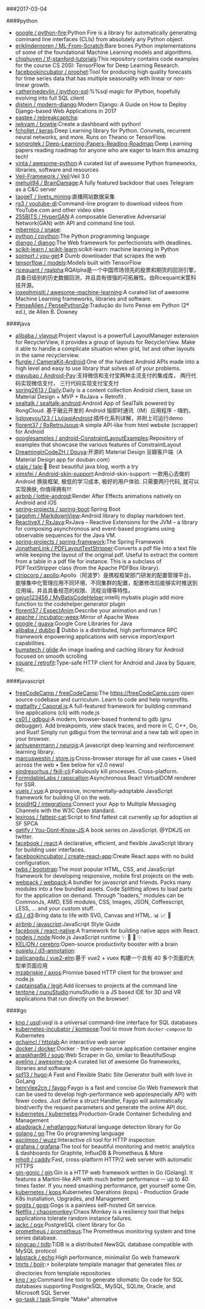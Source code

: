 ###2017-03-04

####python
* [google / python-fire](https://github.com/google/python-fire):Python Fire is a library for automatically generating command line interfaces (CLIs) from absolutely any Python object.
* [eriklindernoren / ML-From-Scratch](https://github.com/eriklindernoren/ML-From-Scratch):Bare bones Python implementations of some of the foundational Machine Learning models and algorithms.
* [chiphuyen / tf-stanford-tutorials](https://github.com/chiphuyen/tf-stanford-tutorials):This repository contains code examples for the course CS 20SI: TensorFlow for Deep Learning Research.
* [facebookincubator / prophet](https://github.com/facebookincubator/prophet):Tool for producing high quality forecasts for time series data that has multiple seasonality with linear or non-linear growth.
* [catherinedevlin / ipython-sql](https://github.com/catherinedevlin/ipython-sql):%%sql magic for IPython, hopefully evolving into full SQL client
* [djstein / modern-django](https://github.com/djstein/modern-django):Modern Django: A Guide on How to Deploy Django-based Web Applications in 2017
* [eastee / rebreakcaptcha](https://github.com/eastee/rebreakcaptcha):
* [jwkvam / bowtie](https://github.com/jwkvam/bowtie):Create a dashboard with python!
* [fchollet / keras](https://github.com/fchollet/keras):Deep Learning library for Python. Convnets, recurrent neural networks, and more. Runs on Theano or TensorFlow.
* [songrotek / Deep-Learning-Papers-Reading-Roadmap](https://github.com/songrotek/Deep-Learning-Papers-Reading-Roadmap):Deep Learning papers reading roadmap for anyone who are eager to learn this amazing tech!
* [vinta / awesome-python](https://github.com/vinta/awesome-python):A curated list of awesome Python frameworks, libraries, software and resources
* [Veil-Framework / Veil](https://github.com/Veil-Framework/Veil):Veil 3.0
* [mehulj94 / BrainDamage](https://github.com/mehulj94/BrainDamage):A fully featured backdoor that uses Telegram as a C&C server
* [taogeT / livetv_mining](https://github.com/taogeT/livetv_mining):直播网站数据采集
* [rg3 / youtube-dl](https://github.com/rg3/youtube-dl):Command-line program to download videos from YouTube.com and other video sites
* [255BITS / HyperGAN](https://github.com/255BITS/HyperGAN):A composable Generative Adversarial Network(GAN) with API and command line tool.
* [mbernico / snape](https://github.com/mbernico/snape):
* [python / cpython](https://github.com/python/cpython):The Python programming language
* [django / django](https://github.com/django/django):The Web framework for perfectionists with deadlines.
* [scikit-learn / scikit-learn](https://github.com/scikit-learn/scikit-learn):scikit-learn: machine learning in Python
* [soimort / you-get](https://github.com/soimort/you-get):⏬ Dumb downloader that scrapes the web
* [tensorflow / models](https://github.com/tensorflow/models):Models built with TensorFlow
* [ricequant / rqalpha](https://github.com/ricequant/rqalpha):RQAlpha是一个中国市场领先的股票和期货的回测引擎，具备日级别的历史数据回测，并且具有很强的可拓展性。由Ricequant米筐科技开源。
* [josephmisiti / awesome-machine-learning](https://github.com/josephmisiti/awesome-machine-learning):A curated list of awesome Machine Learning frameworks, libraries and software.
* [PenseAllen / PensePython2e](https://github.com/PenseAllen/PensePython2e):Tradução do livro Pense em Python (2ª ed.), de Allen B. Downey

####java
* [alibaba / vlayout](https://github.com/alibaba/vlayout):Project vlayout is a powerfull LayoutManager extension for RecyclerView, it provides a group of layouts for RecyclerView. Make it able to handle a complicate situation when grid, list and other layouts in the same recyclerview.
* [flurgle / CameraKit-Android](https://github.com/flurgle/CameraKit-Android):One of the hardest Android APIs made into a high level and easy to use library that solves all of your problems.
* [mayubao / Android-Pay](https://github.com/mayubao/Android-Pay):支持微信和支付宝两种主流支付的集成库， 两行代码实现微信支付， 三行代码实现支付宝支付
* [spring2613 / Daily](https://github.com/spring2613/Daily):Daily is a content collection Android client, base on Material Design + MVP + RxJava + Retrofit .
* [sealtalk / sealtalk-android](https://github.com/sealtalk/sealtalk-android):Android App of SealTalk powered by RongCloud. 基于融云开发的 Android 版即时通讯（IM）应用程序 - 嗨豹。
* [ljqloveyou123 / LiujiaqiAndroid](https://github.com/ljqloveyou123/LiujiaqiAndroid):插件化系列详解，并附上可运行demo
* [florent37 / RxRetroJsoup](https://github.com/florent37/RxRetroJsoup):A simple API-like from html website (scrapper) for Android
* [googlesamples / android-ConstraintLayoutExamples](https://github.com/googlesamples/android-ConstraintLayoutExamples):Repository of examples that showcase the various features of ConstraintLayout
* [DreaminginCodeZH / Douya](https://github.com/DreaminginCodeZH/Douya):开源的 Material Design 豆瓣客户端（A Material Design app for douban.com）
* [otale / tale](https://github.com/otale/tale):🦄 Best beautiful java blog, worth a try
* [ximsfei / Android-skin-support](https://github.com/ximsfei/Android-skin-support):Android-skin-support: 一款用心去做的Android 换肤框架, 极低的学习成本, 极好的用户体验. 只需要两行代码, 就可以实现换肤, 你值得拥有!!!
* [airbnb / lottie-android](https://github.com/airbnb/lottie-android):Render After Effects animations natively on Android and iOS
* [spring-projects / spring-boot](https://github.com/spring-projects/spring-boot):Spring Boot
* [tiagohm / MarkdownView](https://github.com/tiagohm/MarkdownView):Android library to display markdown text.
* [ReactiveX / RxJava](https://github.com/ReactiveX/RxJava):RxJava – Reactive Extensions for the JVM – a library for composing asynchronous and event-based programs using observable sequences for the Java VM.
* [spring-projects / spring-framework](https://github.com/spring-projects/spring-framework):The Spring Framework
* [JonathanLink / PDFLayoutTextStripper](https://github.com/JonathanLink/PDFLayoutTextStripper):Converts a pdf file into a text file while keeping the layout of the original pdf. Useful to extract the content from a table in a pdf file for instance. This is a subclass of PDFTextStripper class (from the Apache PDFBox library).
* [ctripcorp / apollo](https://github.com/ctripcorp/apollo):Apollo（阿波罗）是携程框架部门研发的配置管理平台，能够集中化管理应用不同环境、不同集群的配置，配置修改后能够实时推送到应用端，并且具备规范的权限、流程治理等特性。
* [gejun123456 / MyBatisCodeHelper](https://github.com/gejun123456/MyBatisCodeHelper):intellij mybatis plugin add more function to the codehelper.generator plugin
* [florent37 / ExpectAnim](https://github.com/florent37/ExpectAnim):Describe your animation and run !
* [apache / incubator-weex](https://github.com/apache/incubator-weex):Mirror of Apache Weex
* [google / guava](https://github.com/google/guava):Google Core Libraries for Java
* [alibaba / dubbo](https://github.com/alibaba/dubbo):📢 Dubbo is a distributed, high performance RPC framework enpowering applications with service import/export capabilities.
* [bumptech / glide](https://github.com/bumptech/glide):An image loading and caching library for Android focused on smooth scrolling
* [square / retrofit](https://github.com/square/retrofit):Type-safe HTTP client for Android and Java by Square, Inc.

####javascript
* [freeCodeCamp / freeCodeCamp](https://github.com/freeCodeCamp/freeCodeCamp):The https://freeCodeCamp.com open source codebase and curriculum. Learn to code and help nonprofits.
* [mattallty / Caporal.js](https://github.com/mattallty/Caporal.js):A full-featured framework for building command line applications (cli) with node.js
* [cs01 / gdbgui](https://github.com/cs01/gdbgui):A modern, browser-based frontend to gdb (gnu debugger). Add breakpoints, view stack traces, and more in C, C++, Go, and Rust! Simply run gdbgui from the terminal and a new tab will open in your browser.
* [janhuenermann / neurojs](https://github.com/janhuenermann/neurojs):A javascript deep learning and reinforcement learning library.
* [marcuswestin / store.js](https://github.com/marcuswestin/store.js):Cross-browser storage for all use cases • Used across the web • See below for v2.0 news!
* [sindresorhus / fkill-cli](https://github.com/sindresorhus/fkill-cli):Fabulously kill processes. Cross-platform.
* [FormidableLabs / rapscallion](https://github.com/FormidableLabs/rapscallion):Asynchronous React VirtualDOM renderer for SSR.
* [vuejs / vue](https://github.com/vuejs/vue):A progressive, incrementally-adoptable JavaScript framework for building UI on the web.
* [broidHQ / integrations](https://github.com/broidHQ/integrations):Connect your App to Multiple Messaging Channels with the W3C Open standard.
* [lexiross / fattest-cat](https://github.com/lexiross/fattest-cat):Script to find fattest cat currently up for adoption at SF SPCA
* [getify / You-Dont-Know-JS](https://github.com/getify/You-Dont-Know-JS):A book series on JavaScript. @YDKJS on twitter.
* [facebook / react](https://github.com/facebook/react):A declarative, efficient, and flexible JavaScript library for building user interfaces.
* [facebookincubator / create-react-app](https://github.com/facebookincubator/create-react-app):Create React apps with no build configuration.
* [twbs / bootstrap](https://github.com/twbs/bootstrap):The most popular HTML, CSS, and JavaScript framework for developing responsive, mobile first projects on the web.
* [webpack / webpack](https://github.com/webpack/webpack):A bundler for javascript and friends. Packs many modules into a few bundled assets. Code Splitting allows to load parts for the application on demand. Through "loaders," modules can be CommonJs, AMD, ES6 modules, CSS, Images, JSON, Coffeescript, LESS, ... and your custom stuff.
* [d3 / d3](https://github.com/d3/d3):Bring data to life with SVG, Canvas and HTML. 📊 📈 🎉
* [airbnb / javascript](https://github.com/airbnb/javascript):JavaScript Style Guide
* [facebook / react-native](https://github.com/facebook/react-native):A framework for building native apps with React.
* [nodejs / node](https://github.com/nodejs/node):Node.js JavaScript runtime ✨ 🐢 🚀 ✨
* [KELiON / cerebro](https://github.com/KELiON/cerebro):Open-source productivity booster with a brain
* [susielu / d3-annotation](https://github.com/susielu/d3-annotation):
* [bailicangdu / vue2-elm](https://github.com/bailicangdu/vue2-elm):基于 vue2 + vuex 构建一个具有 40 多个页面的大型单页面应用
* [mzabriskie / axios](https://github.com/mzabriskie/axios):Promise based HTTP client for the browser and node.js
* [captainsafia / legit](https://github.com/captainsafia/legit):Add licenses to projects at the command line
* [tentone / nunuStudio](https://github.com/tentone/nunuStudio):nunuStudio is a JS based IDE for 3D and VR applications that run directly on the browser!

####go
* [knq / usql](https://github.com/knq/usql):usql is a universal command-line interface for SQL databases
* [kubernetes-incubator / kompose](https://github.com/kubernetes-incubator/kompose):Tool to move from `docker-compose` to Kubernetes
* [gchaincl / httplab](https://github.com/gchaincl/httplab):An interactive web server
* [docker / docker](https://github.com/docker/docker):Docker - the open-source application container engine
* [anaskhan96 / soup](https://github.com/anaskhan96/soup):Web Scraper in Go, similar to BeautifulSoup
* [avelino / awesome-go](https://github.com/avelino/awesome-go):A curated list of awesome Go frameworks, libraries and software
* [spf13 / hugo](https://github.com/spf13/hugo):A Fast and Flexible Static Site Generator built with love in GoLang
* [henrylee2cn / faygo](https://github.com/henrylee2cn/faygo):Faygo is a fast and concise Go Web framework that can be used to develop high-performance web app(especially API) with fewer codes. Just define a struct Handler, Faygo will automatically bind/verify the request parameters and generate the online API doc.
* [kubernetes / kubernetes](https://github.com/kubernetes/kubernetes):Production-Grade Container Scheduling and Management
* [abadojack / whatlanggo](https://github.com/abadojack/whatlanggo):Natural language detection library for Go
* [golang / go](https://github.com/golang/go):The Go programming language
* [asciimoo / wuzz](https://github.com/asciimoo/wuzz):Interactive cli tool for HTTP inspection
* [grafana / grafana](https://github.com/grafana/grafana):The tool for beautiful monitoring and metric analytics & dashboards for Graphite, InfluxDB & Prometheus & More
* [mholt / caddy](https://github.com/mholt/caddy):Fast, cross-platform HTTP/2 web server with automatic HTTPS
* [gin-gonic / gin](https://github.com/gin-gonic/gin):Gin is a HTTP web framework written in Go (Golang). It features a Martini-like API with much better performance -- up to 40 times faster. If you need smashing performance, get yourself some Gin.
* [kubernetes / kops](https://github.com/kubernetes/kops):Kubernetes Operations (kops) - Production Grade K8s Installation, Upgrades, and Management
* [gogits / gogs](https://github.com/gogits/gogs):Gogs is a painless self-hosted Git service.
* [Netflix / chaosmonkey](https://github.com/Netflix/chaosmonkey):Chaos Monkey is a resiliency tool that helps applications tolerate random instance failures.
* [jackc / pgx](https://github.com/jackc/pgx):PostgreSQL client library for Go
* [prometheus / prometheus](https://github.com/prometheus/prometheus):The Prometheus monitoring system and time series database.
* [pingcap / tidb](https://github.com/pingcap/tidb):TiDB is a distributed NewSQL database compatible with MySQL protocol
* [labstack / echo](https://github.com/labstack/echo):High performance, minimalist Go web framework
* [tmrts / boilr](https://github.com/tmrts/boilr):⚡️ boilerplate template manager that generates files or directories from template repositories
* [knq / xo](https://github.com/knq/xo):Command line tool to generate idiomatic Go code for SQL databases supporting PostgreSQL, MySQL, SQLite, Oracle, and Microsoft SQL Server
* [go-task / task](https://github.com/go-task/task):Simple "Make" alternative
